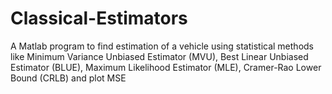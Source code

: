 # Classical-Estimators
A Matlab program to find estimation of a vehicle using statistical methods like Minimum Variance Unbiased Estimator (MVU), Best Linear Unbiased Estimator (BLUE), Maximum Likelihood Estimator (MLE), Cramer-Rao Lower Bound (CRLB) and plot MSE
